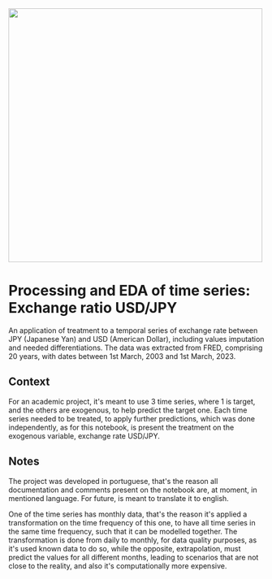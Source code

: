 <img src="https://github.com/joaoftrodrigues/yen-usd-temporal-series-treatment/assets/61411774/28de09f5-7b34-471f-a221-5cf9736884e7" width="500">

# Processing and EDA of time series: Exchange ratio USD/JPY
An application of treatment to a temporal series of exchange rate between JPY (Japanese Yan) and USD (American Dollar), including values imputation and needed
differentiations. The data was extracted from FRED, comprising 20 years, with dates between 1st March, 2003 and 1st March, 2023.

## Context
For an academic project, it's meant to use 3 time series, where 1 is target, and the others are exogenous, to help predict the target one. Each time series 
needed to be treated, to apply further predictions, which was done independently, as for this notebook, is present the treatment on the exogenous variable, 
exchange rate USD/JPY.

## Notes
The project was developed in portuguese, that's the reason all documentation and comments present on the notebook are, at moment, in mentioned language. 
For future, is meant to translate it to english.

One of the time series has monthly data, that's the reason it's applied a transformation on the time frequency of this one, to have all time series in the same
time frequency, such that it can be modelled together. The transformation is done from daily to monthly, for data quality purposes, as it's used known data to do so, while 
the opposite, extrapolation, must predict the values for all different months, leading to scenarios that are not close to the reality, and also it's computationally
more expensive.
